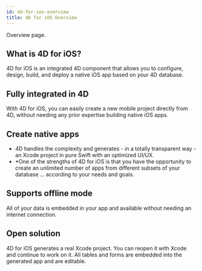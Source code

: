 ```yaml
---
id: 4d-for-ios-overview
title: 4D for iOS Overview
---
```


Overview page.

## What is 4D for iOS?

4D for iOS is an integrated 4D component that allows you to configure, design, build, and deploy a native iOS app based on your 4D database.

## Fully integrated in 4D

With 4D for iOS, you can easily create a new mobile project directly from 4D, without needing any prior expertise building native iOS apps.

## Create native apps

* 4D handles the complexity and generates - in a totally transparent way - an Xcode project in pure Swift with an optimized UI/UX.
* *One of the strengths of 4D for iOS is that you have the opportunity to create an unlimited number of apps from different subsets of your database ... according to your needs and goals.

## Supports offline mode
All of your data is embedded in your app and available without needing an internet connection.

## Open solution
4D for iOS generates a real Xcode project. You can reopen it with Xcode and continue to work on it.
All tables and forms are embedded into the generated app and are editable.